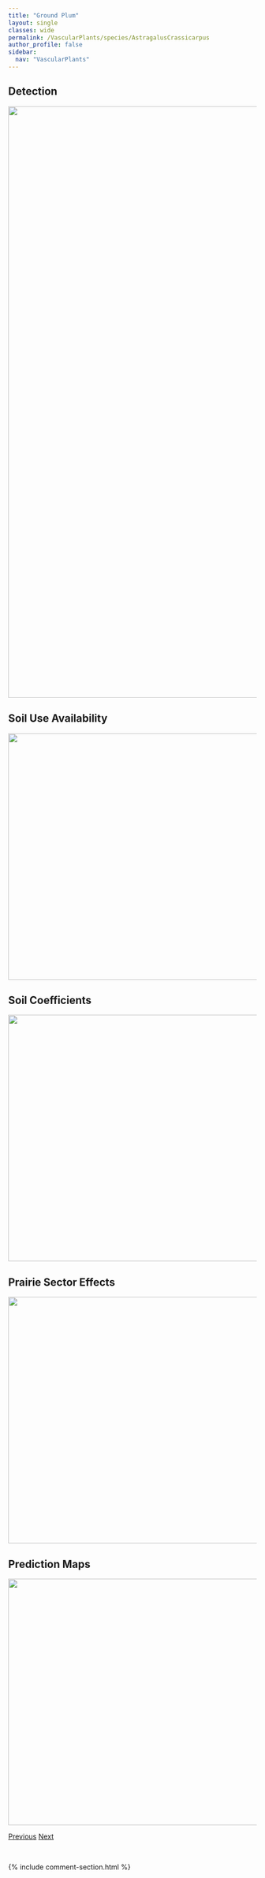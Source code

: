 ```yaml
---
title: "Ground Plum"
layout: single
classes: wide
permalink: /VascularPlants/species/AstragalusCrassicarpus
author_profile: false
sidebar:
  nav: "VascularPlants"
---
```


<h2>Detection</h2>

<a href="https://drive.google.com/uc?export=view&id=1XeqWboy0HFaYLQPjQCx2dPWo08R6eOdv">
<img src="https://drive.google.com/uc?export=view&id=1XeqWboy0HFaYLQPjQCx2dPWo08R6eOdv" height = "1200" width = "800">
</a>


<h2>Soil Use Availability</h2>

<a href="https://drive.google.com/uc?export=view&id=14m8xPwrULa-7o46MAfgUNb0Mohvfvb2v">
<img src="https://drive.google.com/uc?export=view&id=14m8xPwrULa-7o46MAfgUNb0Mohvfvb2v" height = "500" width = "1000">
</a>


<h2>Soil Coefficients</h2>

<a href="https://drive.google.com/uc?export=view&id=1zjoK7FVIEEkS6PoVg8lcqKrYpTcesB8i">
<img src="https://drive.google.com/uc?export=view&id=1zjoK7FVIEEkS6PoVg8lcqKrYpTcesB8i" height = "500" width = "1000">
</a>


<h2>Prairie Sector Effects</h2>

<a href="https://drive.google.com/uc?export=view&id=1hO-s9NNAJ7agfznwkyqSWgdCD5mwgaFc">
<img src="https://drive.google.com/uc?export=view&id=1hO-s9NNAJ7agfznwkyqSWgdCD5mwgaFc" height = "500" width = "1000">
</a>


<h2>Prediction Maps</h2>

<a href="https://drive.google.com/uc?export=view&id=1bg2MbYYPAO0PrRb97phC27DGxRckhFVh">
<img src="https://drive.google.com/uc?export=view&id=1bg2MbYYPAO0PrRb97phC27DGxRckhFVh" height = "500" width = "1000">
</a>


<a href="/DevelopmentWebsite/VascularPlants/species/AstragalusCicer" class="pagination--pager" title="Astragalus cicer">Previous</a> <a href="/DevelopmentWebsite/VascularPlants/species/AstragalusDrummondii" class="pagination--pager" title="Astragalus drummondii">Next</a>

<p>&nbsp;</p>

{% include comment-section.html %}

